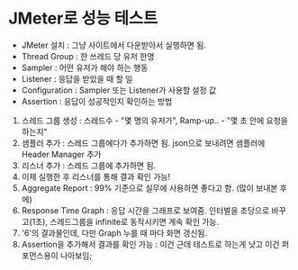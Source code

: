 # JMeter로 성능 테스트
* JMeter 설치 : 그냥 사이트에서 다운받아서 실행하면 됨.
* Thread Group : 한 쓰레드 당 유저 한명
* Sampler : 어떤 유저가 해야 하는 행동
* Listener : 응답을 받았을 때 할 일
* Configuration : Sampler 또는 Listener가 사용할 설정 값
* Assertion : 응답이 성공적인지 확인하는 방법

1. 스레드 그룹 생성 : 스레드수 - "몇 명의 유저가", Ramp-up.. - "몇 초 안에 요청을 하는지" 
2. 샘플러 추가 : 스레드 그룹에다가 추가하면 됨. json으로 보내려면 샘플러에 Header Manager 추가
3. 리스너 추가 : 스레드 그룹에 추가하면 됨.
4. 이제 실행한 후 리스너를 통해 결과 확인 가능!
5. Aggregate Report : 99% 기준으로 실무에 사용하면 좋다고 함. (많이 보내본 후에)
6. Response Time Graph : 응답 시간을 그래프로 보여줌. 인터벌을 초당으로 바꾸고(1초), 스레드그룹을 infinite로 동작시키면 계속 확인 가능.
7. '6'의 결과물인데, 다만 Graph 누를 때 마다 화면 갱신됨.
8. Assertion을 추가해서 결과를 확인 가능 : 이건 근데 테스트로 하는게 낫고 이건 퍼포먼스용이 나아보임;